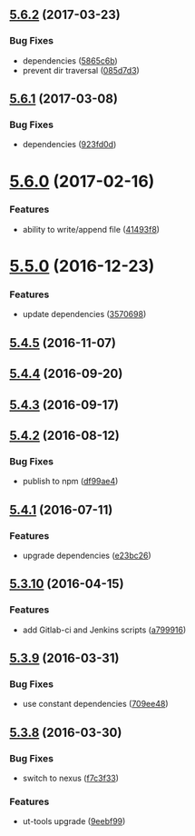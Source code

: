 <a name="5.6.2"></a>
## [5.6.2](https://github.com/softwaregroup-bg/ut-port-file/compare/v5.6.1...v5.6.2) (2017-03-23)


### Bug Fixes

* dependencies ([5865c6b](https://github.com/softwaregroup-bg/ut-port-file/commit/5865c6b))
* prevent dir traversal ([085d7d3](https://github.com/softwaregroup-bg/ut-port-file/commit/085d7d3))



<a name="5.6.1"></a>
## [5.6.1](https://github.com/softwaregroup-bg/ut-port-file/compare/v5.6.0...v5.6.1) (2017-03-08)


### Bug Fixes

* dependencies ([923fd0d](https://github.com/softwaregroup-bg/ut-port-file/commit/923fd0d))



<a name="5.6.0"></a>
# [5.6.0](https://github.com/softwaregroup-bg/ut-port-file/compare/v5.5.0...v5.6.0) (2017-02-16)


### Features

* ability to write/append file ([41493f8](https://github.com/softwaregroup-bg/ut-port-file/commit/41493f8))



<a name="5.5.0"></a>
# [5.5.0](https://github.com/softwaregroup-bg/ut-port-file/compare/v5.4.5...v5.5.0) (2016-12-23)


### Features

* update dependencies ([3570698](https://github.com/softwaregroup-bg/ut-port-file/commit/3570698))



<a name="5.4.5"></a>
## [5.4.5](https://github.com/softwaregroup-bg/ut-port-file/compare/v5.4.4...v5.4.5) (2016-11-07)



<a name="5.4.4"></a>
## [5.4.4](https://github.com/softwaregroup-bg/ut-port-file/compare/v5.4.3...v5.4.4) (2016-09-20)



<a name="5.4.3"></a>
## [5.4.3](https://github.com/softwaregroup-bg/ut-port-file/compare/v5.4.2...v5.4.3) (2016-09-17)



<a name="5.4.2"></a>
## [5.4.2](https://github.com/softwaregroup-bg/ut-port-file/compare/v5.4.1...v5.4.2) (2016-08-12)


### Bug Fixes

* publish to npm ([df99ae4](https://github.com/softwaregroup-bg/ut-port-file/commit/df99ae4))



<a name="5.4.1"></a>
## [5.4.1](https://git.softwaregroup-bg.com/ut5/ut-port-file/compare/v5.3.10...v5.4.1) (2016-07-11)


### Features

* upgrade dependencies ([e23bc26](https://git.softwaregroup-bg.com/ut5/ut-port-file/commit/e23bc26))



<a name="5.3.10"></a>
## [5.3.10](https://git.softwaregroup-bg.com/ut5/ut-port-file/compare/v5.3.9...v5.3.10) (2016-04-15)


### Features

* add Gitlab-ci and Jenkins scripts ([a799916](https://git.softwaregroup-bg.com/ut5/ut-port-file/commit/a799916))



<a name="5.3.9"></a>
## [5.3.9](https://git.softwaregroup-bg.com/ut5/ut-port-file/compare/v5.3.8...v5.3.9) (2016-03-31)


### Bug Fixes

* use constant dependencies ([709ee48](https://git.softwaregroup-bg.com/ut5/ut-port-file/commit/709ee48))



<a name="5.3.8"></a>
## [5.3.8](https://git.softwaregroup-bg.com/ut5/ut-port-file/compare/v5.3.6...v5.3.8) (2016-03-30)


### Bug Fixes

* switch to nexus ([f7c3f33](https://git.softwaregroup-bg.com/ut5/ut-port-file/commit/f7c3f33))

### Features

* ut-tools upgrade ([9eebf99](https://git.softwaregroup-bg.com/ut5/ut-port-file/commit/9eebf99))



